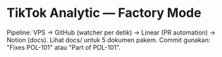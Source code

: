 # TikTok Analytic — Factory Mode
Pipeline: VPS → GitHub (watcher per detik) → Linear (PR automation) → Notion (docs).
Lihat docs/ untuk 5 dokumen pakem. Commit gunakan: "Fixes POL-101" atau "Part of POL-101".
